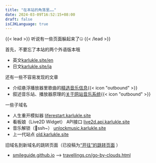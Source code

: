 ```yaml
---
title: "在本站的角落里……"
date: 2024-03-09T16:52:15+08:00
draft: false
isCJKLanguage: true
---  
```

{{< lead >}}
听说有一些页面躲起来了🤐
{{< /lead >}}

首先，不要忘了本站的两个外语版本哦

- 英文[karlukle.site/en](/en/)
- 日文[karlukle.site/ja](/ja/)    

还有一些不容易发现的文章  

- 介绍悬浮播放器里歌曲的[精选音乐信息](/player/){{< icon "outbound" >}}  
- 叙述音乐站、播放器原理的[关于网站音乐系统](/radio/pick/){{< icon "outbound" >}}

一些子域名

- 人生重开模拟器 [liferestart.karlukle.site](https://liferestart.karlukle.site)
- 看板娘（Live2D Widget） API接口 [live2d.api.karlukle.site](https://live2d.api.karlukle.site)   
- 音乐解锁（🤫ssh~） [unlockmusic.karlukle.site](https://unlockmusic.karlukle.site)   
- 上一代站点 [old.karlukle.site](https://old.karlukle.site)

旧域名到新域名的跳转页面（已投稿为[“开往”的跳转页面](https://www.travellings.cn/docs/pages#go-by-clouds-%E4%B9%98%E4%BA%91%E8%80%8C%E5%8E%BB) ）  
-  [smileguide.github.io](https://smileguide.github.io) --> [travellings.cn/go-by-clouds.html](https://www.travellings.cn/go-by-clouds.html)  
